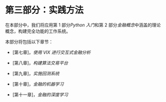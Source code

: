 # 第三部分：实践方法

在本部分中，我们将应用第 1 部分*Python 入门*和第 2 部分*金融概念*中涵盖的理论概念，构建完全功能的工作系统。

本部分将包括以下章节：

+   [第七章]，*使用 VIX 进行交互式金融分析*

+   [第八章]，*构建算法交易平台*

+   [第九章]，*实施回测系统*

+   [第十章]，*金融的机器学习*

+   [第十一章]，*金融的深度学习*
